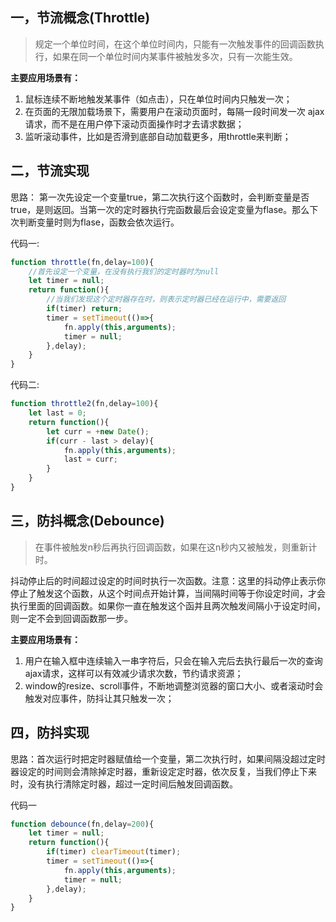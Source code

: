 ## 一，节流概念(Throttle)




> 规定一个单位时间，在这个单位时间内，只能有一次触发事件的回调函数执行，如果在同一个单位时间内某事件被触发多次，只有一次能生效。



**主要应用场景有：**

1. 鼠标连续不断地触发某事件（如点击），只在单位时间内只触发一次；
1. 在页面的无限加载场景下，需要用户在滚动页面时，每隔一段时间发一次 ajax 请求，而不是在用户停下滚动页面操作时才去请求数据；
1. 监听滚动事件，比如是否滑到底部自动加载更多，用throttle来判断；

## 二，节流实现

思路： 第一次先设定一个变量true，第二次执行这个函数时，会判断变量是否true，是则返回。当第一次的定时器执行完函数最后会设定变量为flase。那么下次判断变量时则为flase，函数会依次运行。


代码一:

```javascript
function throttle(fn,delay=100){
	//首先设定一个变量，在没有执行我们的定时器时为null
	let timer = null;
	return function(){
		//当我们发现这个定时器存在时，则表示定时器已经在运行中，需要返回
		if(timer) return;
		timer = setTimeout(()=>{
			fn.apply(this,arguments);
			timer = null;
		},delay);
	}
}
```

代码二:

```javascript
function throttle2(fn,delay=100){
	let last = 0;
	return function(){
		let curr = +new Date();
		if(curr - last > delay){
			fn.apply(this,arguments);
			last = curr;
		}
	}
}
```


## 

## 三，防抖概念(Debounce)



> 在事件被触发n秒后再执行回调函数，如果在这n秒内又被触发，则重新计时。



抖动停止后的时间超过设定的时间时执行一次函数。注意：这里的抖动停止表示你停止了触发这个函数，从这个时间点开始计算，当间隔时间等于你设定时间，才会执行里面的回调函数。如果你一直在触发这个函并且两次触发间隔小于设定时间，则一定不会到回调函数那一步。



**主要应用场景有：**

1. 用户在输入框中连续输入一串字符后，只会在输入完后去执行最后一次的查询ajax请求，这样可以有效减少请求次数，节约请求资源；
1. window的resize、scroll事件，不断地调整浏览器的窗口大小、或者滚动时会触发对应事件，防抖让其只触发一次；



## 四，防抖实现

思路：首次运行时把定时器赋值给一个变量，第二次执行时，如果间隔没超过定时器设定的时间则会清除掉定时器，重新设定定时器，依次反复，当我们停止下来时，没有执行清除定时器，超过一定时间后触发回调函数。


代码一

```javascript
function debounce(fn,delay=200){
	let timer = null;
	return function(){
		if(timer) clearTimeout(timer);
		timer = setTimeout(()=>{
			fn.apply(this,arguments);
			timer = null;
		},delay);
	}
}
```





